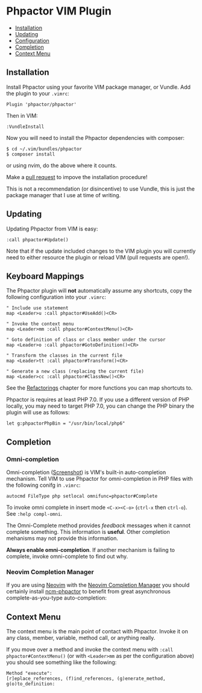 Phpactor VIM Plugin
===================

- [Installation](#installation)
- [Updating](#updating)
- [Configuration](#configuration)
- [Completion](#completion)
- [Context Menu](#context-menu)

Installation
------------

Install Phpactor using your favorite VIM package manager, or Vundle. Add the
plugin to your `.vimrc`:

```
Plugin 'phpactor/phpactor'
```

Then in VIM:

```
:VundleInstall
```


Now you will need to install the Phpactor dependencies with composer:

```
$ cd ~/.vim/bundles/phpactor
$ composer install
```

or using nvim, do the above where it counts.

Make a [pull request](https://github.com/phpactor/phpactor) to impove the
installation procedure!

<div class="alert alert-info">
This is not a recommendation (or disincentive) to use Vundle, this is just the package manager that I use
at time of writing.
</div>

Updating
--------

Updating Phpactor from VIM is easy:

```vim
:call phpactor#Update()
```

<div class="alert alert-warning">
Note that if the update included changes to the VIM plugin you will currently
need to either resource the plugin or reload VIM (pull requests are open!).
</div>

Keyboard Mappings
-----------------

The Phpactor plugin will **not** automatically assume any shortcuts, copy
the following configuration into your `.vimrc`:

```
" Include use statement
map <Leader>u :call phpactor#UseAdd()<CR>

" Invoke the context menu
map <Leader>mm :call phpactor#ContextMenu()<CR>

" Goto definition of class or class member under the cursor
map <Leader>o :call phpactor#GotoDefinition()<CR>

" Transform the classes in the current file
map <Leader>tt :call phpactor#Transform()<CR>

" Generate a new class (replacing the current file)
map <Leader>cc :call phpactor#ClassNew()<CR>
```

See the [Refactorings](refactorings.md) chapter for more functions you can map
shortcuts to.

Phpactor is requires at least PHP 7.0. If you use a different version of PHP
locally, you may need to target PHP 7.0, you can change the PHP binary the
plugin will use as follows:

```
let g:phpactorPhpBin = "/usr/bin/local/php6"
```

Completion
----------

### Omni-completion

Omni-completion ([Screenshot](http://localhost:8000/screenshots.html#code-completion)) is VIM's built-in auto-completion mechanism. Tell
VIM to use Phpactor for omni-completion in PHP files with the following conifg in `.vimrc`:

```vimscript
autocmd FileType php setlocal omnifunc=phpactor#Complete
```

To invoke omni complete in insert mode `<C-x><C-o>` (`ctrl-x` then `ctrl-o`).
See `:help compl-omni`.

<div class="alert alert-info">
The Omni-Complete method provides <i>feedback</i> messages when it cannot complete something. This information
is <b>useful</b>. Other completion mehanisms may not provide this information.

<b>Always enable omni-completion</b>. If another mechanism is failing to complete, invoke omni-complete to find out why.
</div>

### Neovim Completion Manager

If you are using [Neovim](https://neovim.io/) with the [Neovim Completion
Manager](https://github.com/roxma/nvim-completion-manager) you should certainly
install [ncm-phpactor](https://github.com/roxma/ncm-phpactor) to benefit from
great asynchronous complete-as-you-type auto-completion:

Context Menu
------------

The context menu is the main point of contact with Phpactor. Invoke it on any
class, member, variable, method call, or anything really.

If you move over a method and invoke the context menu with `:call
phpactor#ContextMenu()` (or with `<Leader>mm` as per the configuration above) you
should see something like the following:

```
Method "execute":
[r]eplace_references, (f)ind_references, (g)enerate_method, g(o)to_definition: 
```
